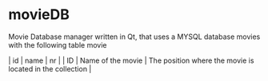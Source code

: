 # movieDB

Movie Database manager written in Qt, that uses a MYSQL database movies with the following table movie

| id | name | nr | 
| ID | Name of the movie | The position where the movie is located in the collection |
